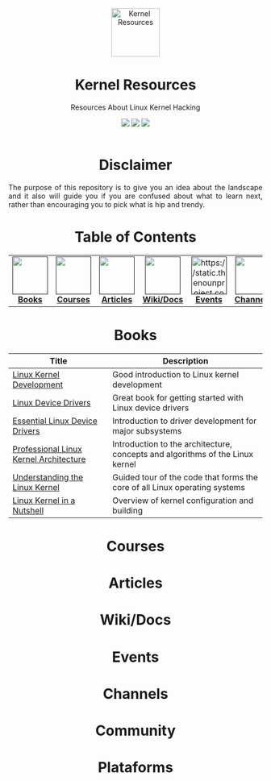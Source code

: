 <div align="center">
    <a href="https://github.com/ezvrtgs/resources">
    <img src="https://uxwing.com/wp-content/themes/uxwing/download/10-brands-and-social-media/linux.png" alt="Kernel Resources" width="96" height="96">
    </a>
    <h1>Kernel Resources</h1>
    <p>Resources About Linux Kernel Hacking</p>
    <img src="https://img.shields.io/badge/NULL-NULL-000000?style=for-the-badge&logo=&logoColor=white"/>
    <img src="https://img.shields.io/badge/Resources-2022-000000?style=for-the-badge&logo=&logoColor=white"/> 
    <img src="https://img.shields.io/badge/NULL-NULL-000000?style=for-the-badge&logo=&logoColor=white"/>  
    <br><br>
    </p>
</div>
<div align="center">
        <h1>Disclaimer</h1>
</div>
<p align="justify">The purpose of this repository is to give you an idea about the landscape and it also will guide you if you are confused about what to learn next, rather than encouraging you to pick what is hip and trendy.</p>
    
<div align="center">    
    <h1>Table of Contents</h1>
<table>
  <tr>
      <td align="center"><a href=""><img src="https://cdn2.iconfinder.com/data/icons/education-378/96/Book-512.png" width="70px;" height="75px;" alt=""><br><b>Books</b></a></td>
      <td align="center"><a href=""><img src="https://image.flaticon.com/icons/png/512/42/42972.png" width="70px;" height="75px;" alt=""><br><b>Courses</b></a></td>
      <td align="center"><a href=""><img src="https://upload.wikimedia.org/wikipedia/commons/thumb/a/a3/OOjs_UI_icon_articles-ltr.svg/1024px-OOjs_UI_icon_articles-ltr.svg.png" width="70px;" height="75px;" alt=""><br><b>Articles</b></a></td>
            <td align="center"><a href=""><img src="https://cdn-icons-png.flaticon.com/512/2991/2991106.png" width="70px;" height="75px;" alt=""><br><b>Wiki/Docs</b></a></td>
      <td align="center"><a href=""><img src="https://rdihub.b-cdn.net/wp-content/uploads/2020/01/104-1044961_calendar-icon-png-date-events-icon-white-png.png" width="70px;" height="75px;" alt="https://static.thenounproject.com/png/2161804-200.png"><br><b>Events</b></a></td>
      <td align="center"><a href=""><img src="https://cdn-icons-png.flaticon.com/512/152/152810.png" width="70px;" height="75px;" alt=""><br><b>Channels</b></a></td>
      <td align="center"><a href=""><img src="https://cdn-icons-png.flaticon.com/512/1384/1384019.png" width="70px;" height="75px;" alt=""><br><b>Community</b></a></td>
      <td align="center"><a href=""><img src="https://encrypted-tbn0.gstatic.com/images?q=tbn:ANd9GcQqgVvmCmKP-iLNIBdSKqa_w50er81_DrqL9l1H2z7uZ-YOuHK2oWmzt6Zxun_qTyWOVg4&usqp=CAU" width="70px;" height="75px;" alt=""><br><b>Platforms</b></a></td>
  </tr>
</div>
</table>

<div align="center">
        <h1>Books</h1>
</div>

| Title                               | Description                                                        |
| -------------------------------------------------------------------------------------------------------- | ------------------------------------------------------------------ |
| [Linux Kernel Development](https://www.amazon.com/-/es/Robert-Love/dp/0672329468as)  | Good introduction to Linux kernel development                   |
| [Linux Device Drivers](https://www.amazon.com/-/es/Jonathan-Corbet/dp/0596005903)    | Great book for getting started with Linux device drivers        |
| [Essential Linux Device Drivers](https://www.amazon.com/Essential-Device-Drivers-Sreekrishnan-Venkateswaran/dp/0132396556) | Introduction to driver development for major subsystems         |
| [Professional Linux Kernel Architecture ](https://www.amazon.com/-/es/Wolfgang-Mauerer/dp/0470343435)  | Introduction to the architecture, concepts and algorithms of the Linux kernel |
| [Understanding the Linux Kernel](https://www.amazon.com/-/es/Daniel-P-Bovet/dp/8184040830)  | Guided tour of the code that forms the core of all Linux operating systems |
| [Linux Kernel in a Nutshell](https://www.amazon.com/Linux-Kernel-Nutshell-Desktop-Reference/dp/0596100795) | Overview of kernel configuration and building    |



<div align="center">
        <h1>Courses</h1>
</div>
<div align="center">
        <h1>Articles</h1>
</div>
<div align="center">
        <h1>Wiki/Docs</h1>
</div>
<div align="center">
        <h1>Events</h1>
</div>
<div align="center">
        <h1>Channels</h1>
</div>
<div align="center">
        <h1>Community</h1>
</div>
<div align="center">
        <h1>Plataforms</h1>
</div>



